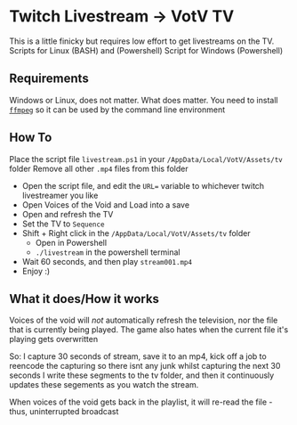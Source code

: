 # Twitch Livestream -> VotV TV

This is a little finicky but requires low effort to get livestreams on the TV. 
Scripts for Linux (BASH) and (Powershell)
Script for Windows (Powershell)

## **Requirements**
Windows or Linux, does not matter. What does matter. You need to install [`ffmpeg`](https://ffmpeg.org/) so it can be used by the command line environment 


## **How To**
Place the script file `livestream.ps1` in your `/AppData/Local/VotV/Assets/tv` folder
Remove all other `.mp4` files from this folder
 - Open the script file, and edit the `URL=` variable to whichever twitch livestreamer you like
 - Open Voices of the Void and Load into a save
 - Open and refresh the TV
 - Set the TV to `Sequence`
 - Shift + Right click in the `/AppData/Local/VotV/Assets/tv` folder
	 - Open in Powershell
    - `./livestream` in the powershell terminal
 - Wait 60 seconds, and then play `stream001.mp4`
 - Enjoy :)
       
## **What it does/How it works**
Voices of the void will _not_ automatically refresh the television, nor the file that is currently being played. 
The game also hates when the current file it's playing gets overwritten

So: I capture 30 seconds of stream, save it to an mp4, kick off a job to reencode the capturing so there isnt any junk whilst capturing the next 30 seconds
I write these segments to the tv folder, and then it continuously updates these segements as you watch the stream. 

When voices of the void gets back in the playlist, it will re-read the file - thus, uninterrupted broadcast
